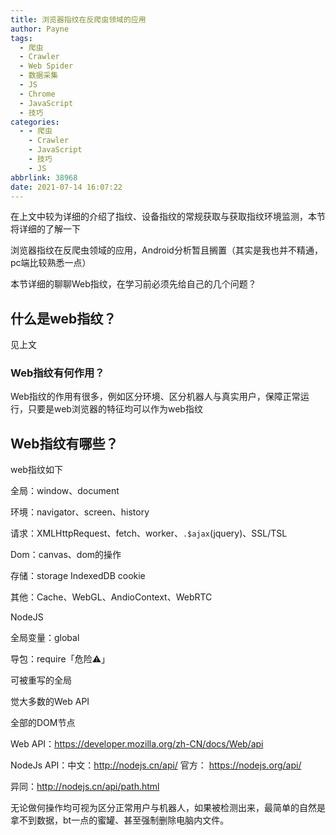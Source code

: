 ```yaml
---
title: 浏览器指纹在反爬虫领域的应用
author: Payne
tags:
  - 爬虫
  - Crawler
  - Web Spider
  - 数据采集
  - JS
  - Chrome
  - JavaScript
  - 技巧
categories:
  - - 爬虫
    - Crawler
    - JavaScript
    - 技巧
    - JS
abbrlink: 38968
date: 2021-07-14 16:07:22
---
```


在上文中较为详细的介绍了指纹、设备指纹的常规获取与获取指纹环境监测，本节将详细的了解一下

浏览器指纹在反爬虫领域的应用，Android分析暂且搁置（其实是我也并不精通，pc端比较熟悉一点）

<!--more-->

本节详细的聊聊Web指纹，在学习前必须先给自己的几个问题？

## 什么是web指纹？

见上文

### Web指纹有何作用？

Web指纹的作用有很多，例如区分环境、区分机器人与真实用户，保障正常运行，只要是web浏览器的特征均可以作为web指纹

## Web指纹有哪些？

web指纹如下

全局：window、document

环境：navigator、screen、history

请求：XMLHttpRequest、fetch、worker、`.$ajax`(jquery)、SSL/TSL

Dom：canvas、dom的操作

存储：storage IndexedDB cookie

其他：Cache、WebGL、AndioContext、WebRTC

NodeJS

全局变量：global

导包：require「危险⚠️」

可被重写的全局

觉大多数的Web API

全部的DOM节点

Web API：https://developer.mozilla.org/zh-CN/docs/Web/api

NodeJs API：中文：http://nodejs.cn/api/ 官方： https://nodejs.org/api/

异同：http://nodejs.cn/api/path.html

无论做何操作均可视为区分正常用户与机器人，如果被检测出来，最简单的自然是拿不到数据，bt一点的蜜罐、甚至强制删除电脑内文件。


